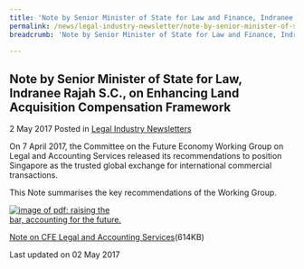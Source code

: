 ```yaml
---
title: 'Note by Senior Minister of State for Law and Finance, Indranee Rajah S.C., on CFE Legal and Accounting Services'
permalink: /news/legal-industry-newsletter/note-by-senior-minister-of-state-for-law-and-finance--indranee-r2/
breadcrumb: 'Note by Senior Minister of State for Law and Finance, Indranee Rajah S.C., on CFE Legal and Accounting Services'

---
```



<style>
  .image {width: 200px;}
  .image img {max-width: 100%;}
</style>

Note by Senior Minister of State for Law, Indranee Rajah S.C., on Enhancing Land Acquisition Compensation Framework
---

2 May 2017 Posted in [Legal Industry Newsletters](/news/legal-industry-newsletters/)

On 7 April 2017, the Committee on the Future Economy Working Group on Legal and Accounting Services released its recommendations to position Singapore as the trusted global exchange for international commercial transactions.

This Note summarises the key recommendations of the Working Group.

<div class="image">
  <a href="/files/NoteonCFELegalandAccountingServices.pdf"><img src="/images/1493714260603.jpg" alt="image of pdf: raising the bar, accounting for the future."></a>
</div>

<a href="/files/NoteonCFELegalandAccountingServices.pdf">Note on CFE Legal and Accounting Services</a>(614KB)

<p class="right-side-updated">Last updated on 02 May 2017</p>

